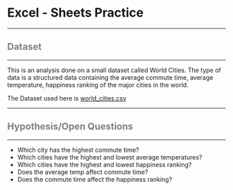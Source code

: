 # Excel - Sheets Practice



---

## <span style="color:grey"> Dataset </span>
---
This is an analysis done on a small dataset called World Cities. The type of data is a structured data containing the average commute time, average temperature, happiness ranking of the major cities in the world.

The Dataset used here is [world_cities.csv](https://github.com/user-attachments/files/17969993/world_cities.csv)

---

## <span style="color:grey"> Hypothesis/Open Questions </span>
---
- Which city has the highest commute time?
- Which cities have the highest and lowest average temperatures?
- Which cities have the highest and lowest happiness ranking?
- Does the average temp affect commute time?
- Does the commute time affect the happiness ranking?
